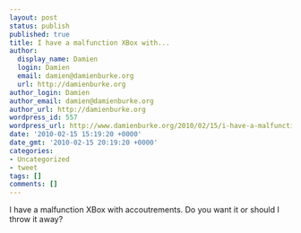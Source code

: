 ```yaml
---
layout: post
status: publish
published: true
title: I have a malfunction XBox with...
author:
  display_name: Damien
  login: Damien
  email: damien@damienburke.org
  url: http://damienburke.org
author_login: Damien
author_email: damien@damienburke.org
author_url: http://damienburke.org
wordpress_id: 557
wordpress_url: http://www.damienburke.org/2010/02/15/i-have-a-malfunction-xbox-with/
date: '2010-02-15 15:19:20 +0000'
date_gmt: '2010-02-15 20:19:20 +0000'
categories:
- Uncategorized
- tweet
tags: []
comments: []
---
```

<p>I have a malfunction XBox with accoutrements. Do you want it or should I throw it away?</p>
